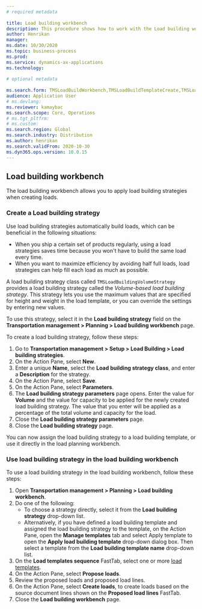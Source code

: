 ```yaml
--- 
# required metadata 
 
title: Load building workbench
description: This procedure shows how to work with the Load building workbench. 
author: Henrikan
manager:  
ms.date: 10/30/2020
ms.topic: business-process 
ms.prod:  
ms.service: dynamics-ax-applications 
ms.technology:  
 
# optional metadata 
 
ms.search.form: TMSLoadBuildWorkbench,TMSLoadBuildTemplateCreate,TMSLoadBuildStrategy
audience: Application User 
# ms.devlang:  
ms.reviewer: kamaybac
ms.search.scope: Core, Operations 
# ms.tgt_pltfrm:  
# ms.custom:  
ms.search.region: Global
ms.search.industry: Distribution
ms.author: henrikan
ms.search.validFrom: 2020-10-30
ms.dyn365.ops.version: 10.0.15
---
```

## Load building workbench

The load building workbench allows you to apply load building strategies when creating loads.

### Create a Load building strategy

Use load building strategies automatically build loads, which can be beneficial in the following situations:

- When you ship a certain set of products regularly, using a load strategies saves time because you won't have to build the same load every time.
- When you want to maximize efficiency by avoiding half full loads, load strategies can help fill each load as much as possible.

A load building strategy class called `TMSLoadBuildingVolumeStrategy` provides a load building strategy called the *Volume-based load building strategy*. This strategy lets you use the maximum values that are specified for height and weight in the load template, or you can override the settings by entering new values.
<!-- KFM: Should we mention other classes here? I see just one other, which is TMSLoadBuildUTestStrategy, but is that for real? Might there be custom options here? -->
To use this strategy, select it in the **Load building strategy** field on the **Transportation management &gt; Planning &gt; Load building workbench** page.

To create a load building strategy, follow these steps:

1. Go to **Transportation management &gt; Setup &gt; Load Building &gt; Load building strategies**.
1. On the Action Pane, select **New**.
1. Enter a unique **Name**, select the **Load building strategy class**, and enter a **Description** for the strategy.
1. On the Action Pane, select **Save**.
1. On the Action Pane, select **Parameters**.
1. The **Load building strategy parameters** page opens. Enter the value for **Volume** and the value for capacity to be applied for the newly created load building strategy. The value that you enter will be applied as a percentage of the total volume and capacity for the load. <!-- KFM: For me, these values are read-only for some reason. What has to happen to make them active? I don't see a setting for "Capacity", but I do see additional settings that we should probably explain (Name, Data type, Attribute type). -->
1. Close the **Load building strategy parameters** page.
1. Close the **Load building strategy** page.

You can now assign the load building strategy to a load building template, or use it directly in the load planning workbench.

### Use load building strategy in the load building workbench

To use a load building strategy in the load building workbench, follow these steps:

1. Open **Transportation management &gt; Planning &gt; Load building workbench**.
1. Do one of the following:
    - To choose a strategy directly, select it from the **Load building strategy** drop-down list.
    - Alternatively, if you have defined a load building template and assigned the load building strategy to the template, on the Action Pane, open the **Manage templates** tab and select Apply template to open the **Apply load building template** drop-down dialog box. Then select a template from the **Load building template name** drop-down list.
1. On the **Load templates sequence** FastTab, select one or more [load templates](load-template.md). <!-- KFM: This appears to be required to get to the next step. Also, would be nice to say a few words about what this means, and how to use the other FastTabs and settings on this page. -->
1. On the Action Pane, select **Propose loads**.
1. Review the proposed loads and proposed load lines.
1. On the Action Pane, select **Create loads**, to create loads based on the source document lines shown on the **Proposed load lines** FastTab.
1. Close the **Load building workbench** page.